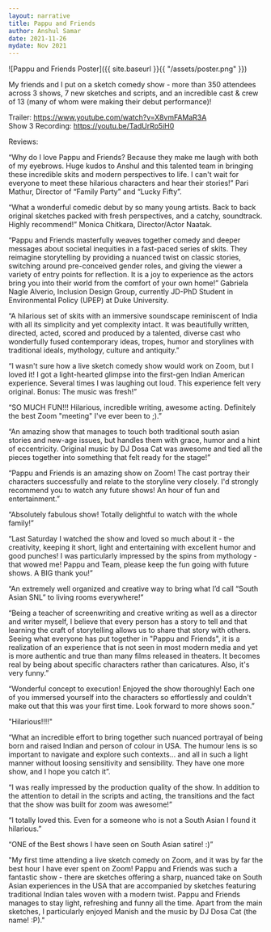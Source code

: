 ```yaml
---
layout: narrative
title: Pappu and Friends
author: Anshul Samar
date: 2021-11-26
mydate: Nov 2021
---
```


![Pappu and Friends Poster]({{ site.baseurl }}{{ "/assets/poster.png" }})

My friends and I put on a sketch comedy show - more than 350 attendees across 3 shows, 7 new sketches and scripts, and an incredible cast & crew of 13 (many of whom were making their debut performance)!

Trailer: https://www.youtube.com/watch?v=X8vmFAMaR3A  
Show 3 Recording: https://youtu.be/TadUrRo5iH0  

Reviews:

“Why do I love Pappu and Friends? Because they make me laugh with both of my eyebrows. Huge kudos to Anshul and this talented team in bringing these incredible skits and modern perspectives to life. I can't wait for everyone to meet these hilarious characters and hear their stories!”  Pari Mathur, Director of “Family Party” and “Lucky Fifty”.  

“What a wonderful comedic debut by so many young artists. Back to back original sketches packed with fresh perspectives, and a catchy, soundtrack.  Highly recommend!” Monica Chitkara, Director/Actor Naatak. 

“Pappu and Friends masterfully weaves together comedy and deeper messages about societal inequities in a fast-paced series of skits. They reimagine storytelling by providing a nuanced twist on classic stories, switching around pre-conceived gender roles, and giving the viewer a variety of entry points for reflection. It is a joy to experience as the actors bring you into their world from the comfort of your own home!” Gabriela Nagle Alverio, Inclusion Design Group, currently JD-PhD Student in Environmental Policy (UPEP) at Duke University.  

“A hilarious set of skits with an immersive soundscape reminiscent of India with all its simplicity and yet complexity intact. It was beautifully written, directed, acted, scored and produced by a talented, diverse cast who wonderfully fused contemporary ideas, tropes, humor and storylines with traditional ideals, mythology, culture and antiquity.”  

“I wasn't sure how a live sketch comedy show would work on Zoom, but I loved it! I got a light-hearted glimpse into the first-gen Indian American experience. Several times I was laughing out loud. This experience felt very original. Bonus: The music was fresh!”  

“SO MUCH FUN!!! Hilarious, incredible writing, awesome acting. Definitely the best Zoom "meeting" I've ever been to ;).”  

“An amazing show that manages to touch both traditional south asian stories and new-age issues, but handles them with grace, humor and a hint of eccentricity. Original music by DJ Dosa Cat was awesome and tied all the pieces together into something that felt ready for the stage!”  

“Pappu and Friends is an amazing show on Zoom! The cast portray their characters successfully and relate to the storyline very closely. I'd strongly recommend you to watch any future shows! An hour of fun and entertainment.”  

“Absolutely fabulous show! Totally delightful to watch with the whole family!”  

“Last Saturday I watched the show and loved so much about it - the creativity, keeping it short, light and entertaining with excellent humor and good punches! I was particularly impressed by the spins from mythology - that wowed me! Pappu and Team, please keep the fun going with future shows. A BIG thank you!”  

“An extremely well organized and creative way to bring what I’d call “South Asian SNL” to living rooms everywhere!”  

“Being a teacher of screenwriting and creative writing as well as a director and writer myself, I believe that every person has a story to tell and that learning the craft of storytelling allows us to share that story with others. Seeing what everyone has put together in "Pappu and Friends", it is a realization of an experience that is not seen in most modern media and yet is more authentic and true than many films released in theaters. It becomes real by being about specific characters rather than caricatures. Also, it's very funny.”  

“Wonderful concept to execution! Enjoyed the show thoroughly! Each one of you immersed yourself into the characters so effortlessly and couldn't make out that this was your first time. Look forward to more shows soon.”  

"Hilarious!!!!"  

“What an incredible effort to bring together such nuanced portrayal of being born and raised Indian and person of colour in USA. The humour lens is so important to navigate and explore such contexts… and all in such a light manner without loosing sensitivity and sensibility. They have one more show, and I hope you catch it”. 

“I was really impressed by the production quality of the show. In addition to the attention to detail in the scripts and acting, the transitions and the fact that the show was built for zoom was awesome!”  

“I totally loved this. Even for a someone who is not a South Asian I found it hilarious.”  

“ONE of the Best shows I have seen on South Asian satire! :)”  

"My first time attending a live sketch comedy on Zoom, and it was by far the best hour I have ever spent on Zoom! Pappu and Friends was such a fantastic show - there are sketches offering a sharp, nuanced take on South Asian experiences in the USA that are accompanied by sketches featuring traditional Indian tales woven with a modern twist. Pappu and Friends manages to stay light, refreshing and funny all the time. Apart from the main sketches, I particularly enjoyed Manish and the music by DJ Dosa Cat (the name! :P)."  

